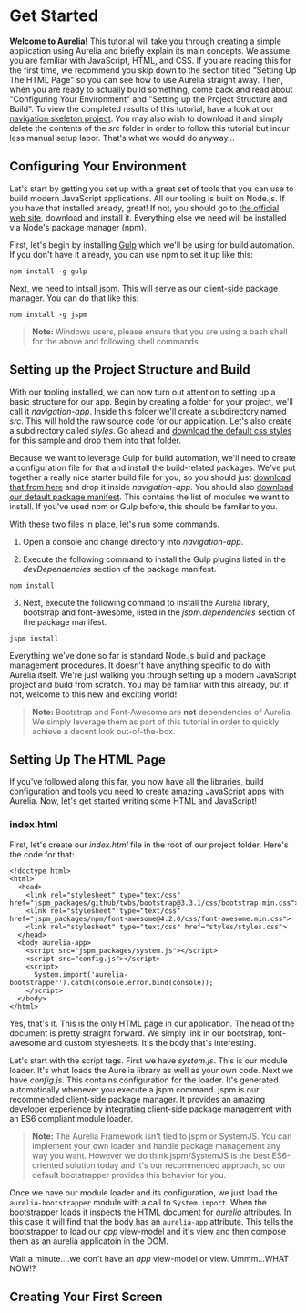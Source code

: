 # Get Started

**Welcome to Aurelia!** This tutorial will take you through creating a simple application using Aurelia and briefly explain its main concepts. We assume you are familiar with JavaScript, HTML, and CSS. If you are reading this for the first time, we recommend you skip down to the section titled "Setting Up The HTML Page" so you can see how to use Aurelia straight away. Then, when you are ready to actually build something, come back and read about "Configuring Your Environment" and "Setting up the Project Structure and Build". To view the completed results of this tutorial, have a look at our [navigation skeleton project](https://github.com/aurelia/skeleton-navigation/releases). You may also wish to download it and simply delete the contents of the _src_ folder in order to follow this tutorial but incur less manual setup labor. That's what we would do anyway...

## Configuring Your Environment

Let's start by getting you set up with a great set of tools that you can use to build modern JavaScript applications. All our tooling is built on Node.js. If you have that installed aready, great! If not, you should go to [the official web site](http://nodejs.org/), download and install it. Everything else we need will be installed via Node's package manager (npm).

First, let's begin by installing [Gulp](http://gulpjs.com/) which we'll be using for build automation. If you don't have it already, you can use npm to set it up like this:

  ```shell
  npm install -g gulp
  ```

Next, we need to intsall [jspm](http://jspm.io/). This will serve as our client-side package manager. You can do that like this:

  ```shell
  npm install -g jspm
  ```

> **Note:** Windows users, please ensure that you are using a bash shell for the above and following shell commands.

## Setting up the Project Structure and Build

With our tooling installed, we can now turn out attention to setting up a basic structure for our app. Begin by creating a folder for your project, we'll call it _navigation-app_. Inside this folder we'll create a subdirectory named _src_. This will hold the raw source code for our application. Let's also create a subdirectory called _styles_. Go ahead and [download the default css styles](https://raw.githubusercontent.com/aurelia/skeleton-navigation/master/styles/styles.css) for this sample and drop them into that folder.

Because we want to leverage Gulp for build automation, we'll need to create a configuration file for that and install the build-related packages. We've put together a really nice starter build file for you, so you should just [download that from here](https://raw.githubusercontent.com/aurelia/skeleton-navigation/master/gulpfile.js) and drop it inside _navigation-app_. You should also [download our default package manifest](https://raw.githubusercontent.com/aurelia/skeleton-navigation/master/package.json). This contains the list of modules we want to install. If you've used npm or Gulp before, this should be familar to you.

With these two files in place, let's run some commands.

1. Open a console and change directory into _navigation-app_.

2. Execute the following command to install the Gulp plugins listed in the _devDependencies_ section of the package manifest.

  ```shell
  npm install
  ```
3. Next, execute the following command to install the Aurelia library, bootstrap and font-awesome, listed in the _jspm.dependencies_ section of the package manifest.

  ```shell
  jspm install
  ```

Everything we've done so far is standard Node.js build and package management procedures. It doesn't have anything specific to do with Aurelia itself. We're just walking you through setting up a modern JavaScript project and build from scratch. You may be familiar with this already, but if not, welcome to this new and exciting world!

> **Note:** Bootstrap and Font-Awesome are **not** dependencies of Aurelia. We simply leverage them as part of this tutorial in order to quickly achieve a decent look out-of-the-box.

## Setting Up The HTML Page

If you've followed along this far, you now have all the libraries, build configuration and tools you need to create amazing JavaScript apps with Aurelia. Now, let's get started writing some HTML and JavaScript!

### index.html

First, let's create our _index.html_ file in the root of our project folder. Here's the code for that:

```markup
<!doctype html>
<html>
  <head>
    <link rel="stylesheet" type="text/css" href="jspm_packages/github/twbs/bootstrap@3.3.1/css/bootstrap.min.css">
    <link rel="stylesheet" type="text/css" href="jspm_packages/npm/font-awesome@4.2.0/css/font-awesome.min.css">
    <link rel="stylesheet" type="text/css" href="styles/styles.css">
  </head>
  <body aurelia-app>
    <script src="jspm_packages/system.js"></script>
    <script src="config.js"></script>
    <script>
      System.import('aurelia-bootstrapper').catch(console.error.bind(console));
    </script>
  </body>
</html>
```

Yes, that's it. This is the only HTML page in our application. The head of the document is pretty straight forward. We simply link in our bootstrap, font-awesome and custom stylesheets. It's the body that's interesting.

Let's start with the script tags. First we have _system.js_. This is our module loader. It's what loads the Aurelia library as well as your own code. Next we have _config.js_. This contains configuration for the loader. It's generated automatically whenever you execute a jspm command. jspm is our recommended client-side package manager. It provides an amazing developer experience by integrating client-side package management with an ES6 compliant module loader.

>**Note:** The Aurelia Framework isn't tied to jspm or SystemJS. You can implement your own loader and handle package management any way you want. However we do think jspm/SystemJS is the best ES6-oriented solution today and it's our recommended approach, so our default bootstrapper provides this behavior for you.

Once we have our module loader and its configuration, we just load the `aurelia-bootstrapper` module with a call to `System.import`. When the bootstrapper loads it inspects the HTML document for _aurelia_ attributes. In this case it will find that the body has an `aurelia-app` attribute. This tells the bootstrapper to load our _app_ view-model and it's view and then compose them as an aurelia applicatoin in the DOM.

Wait a minute....we don't have an _app_ view-model or view. Ummm...WHAT NOW!?

## Creating Your First Screen



